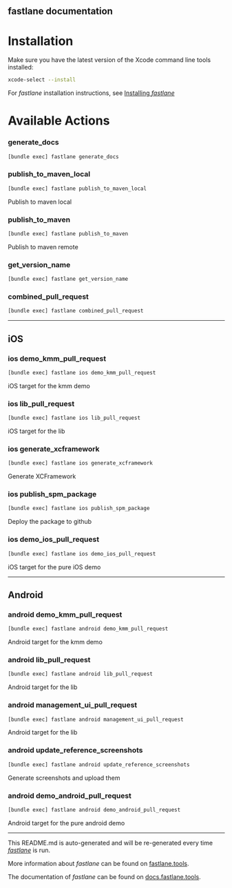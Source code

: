 fastlane documentation
----

# Installation

Make sure you have the latest version of the Xcode command line tools installed:

```sh
xcode-select --install
```

For _fastlane_ installation instructions, see [Installing _fastlane_](https://docs.fastlane.tools/#installing-fastlane)

# Available Actions

### generate_docs

```sh
[bundle exec] fastlane generate_docs
```



### publish_to_maven_local

```sh
[bundle exec] fastlane publish_to_maven_local
```

Publish to maven local

### publish_to_maven

```sh
[bundle exec] fastlane publish_to_maven
```

Publish to maven remote

### get_version_name

```sh
[bundle exec] fastlane get_version_name
```



### combined_pull_request

```sh
[bundle exec] fastlane combined_pull_request
```



----


## iOS

### ios demo_kmm_pull_request

```sh
[bundle exec] fastlane ios demo_kmm_pull_request
```

iOS target for the kmm demo

### ios lib_pull_request

```sh
[bundle exec] fastlane ios lib_pull_request
```

iOS target for the lib

### ios generate_xcframework

```sh
[bundle exec] fastlane ios generate_xcframework
```

Generate XCFramework

### ios publish_spm_package

```sh
[bundle exec] fastlane ios publish_spm_package
```

Deploy the package to github

### ios demo_ios_pull_request

```sh
[bundle exec] fastlane ios demo_ios_pull_request
```

iOS target for the pure iOS demo

----


## Android

### android demo_kmm_pull_request

```sh
[bundle exec] fastlane android demo_kmm_pull_request
```

Android target for the kmm demo

### android lib_pull_request

```sh
[bundle exec] fastlane android lib_pull_request
```

Android target for the lib

### android management_ui_pull_request

```sh
[bundle exec] fastlane android management_ui_pull_request
```

Android target for the lib

### android update_reference_screenshots

```sh
[bundle exec] fastlane android update_reference_screenshots
```

Generate screenshots and upload them

### android demo_android_pull_request

```sh
[bundle exec] fastlane android demo_android_pull_request
```

Android target for the pure android demo

----

This README.md is auto-generated and will be re-generated every time [_fastlane_](https://fastlane.tools) is run.

More information about _fastlane_ can be found on [fastlane.tools](https://fastlane.tools).

The documentation of _fastlane_ can be found on [docs.fastlane.tools](https://docs.fastlane.tools).
